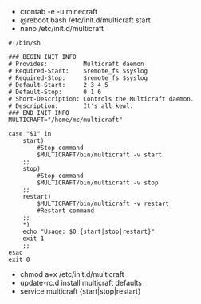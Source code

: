 * crontab -e -u minecraft
* @reboot bash /etc/init.d/multicraft start
* nano /etc/init.d/multicraft

<pre><code>#!/bin/sh

### BEGIN INIT INFO
# Provides:          Multicraft daemon
# Required-Start:    $remote_fs $syslog
# Required-Stop:     $remote_fs $syslog
# Default-Start:     2 3 4 5
# Default-Stop:      0 1 6
# Short-Description: Controls the Multicraft daemon.
# Description:       It's all kewl.
### END INIT INFO
MULTICRAFT="/home/mc/multicraft"

case "$1" in
    start)
        #Stop command
        $MULTICRAFT/bin/multicraft -v start
    ;;
    stop)
        #Stop command
        $MULTICRAFT/bin/multicraft -v stop
    ;;
    restart)
        $MULTICRAFT/bin/multicraft -v restart
        #Restart command
    ;;
    *)
    echo "Usage: $0 {start|stop|restart}"
    exit 1
    ;;
esac
exit 0
</code></pre> 

* chmod a+x /etc/init.d/multicraft 
* update-rc.d install multicraft defaults 
* service multicraft {start|stop|restart}
